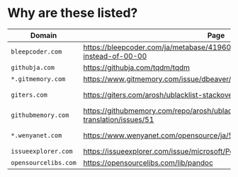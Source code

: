 # Why are these listed?

| Domain | Page | Original | Note |
| ------ | ---- | -------- | ---- |
| `bleepcoder.com` | https://bleepcoder.com/ja/metabase/419604485/time-is-showing-24-00-instead-of-00-00 | https://github.com/metabase/metabase/issues/9538 |  |
| `githubja.com` | https://githubja.com/tqdm/tqdm | https://github.com/tqdm/tqdm |  |
| `*.gitmemory.com` | https://www.gitmemory.com/issue/dbeaver/dbeaver/232/528912919 | https://github.com/dbeaver/dbeaver/issues/232 |  |
| `giters.com` | https://giters.com/arosh/ublacklist-stackoverflow-translation/issues/51 | https://github.com/arosh/ublacklist-stackoverflow-translation/issues/51 |  |
| `githubmemory.com` | https://githubmemory.com/repo/arosh/ublacklist-stackoverflow-translation/issues/51 | https://github.com/arosh/ublacklist-stackoverflow-translation/issues/51 |  |
| `*.wenyanet.com` | https://www.wenyanet.com/opensource/ja/5ff3071877c41a72a418b148.html | https://github.com/BBE78/cypress-sonarqube-reporter |  |
| `issueexplorer.com` | https://issueexplorer.com/issue/microsoft/PowerToys/13202 | https://github.com/microsoft/PowerToys/issues/13202 |  |
| `opensourcelibs.com` | https://opensourcelibs.com/lib/pandoc | https://github.com/pandoc/pandoc |  |
